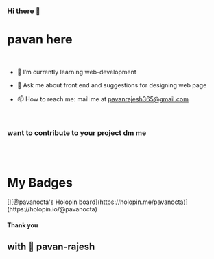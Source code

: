 ### Hi there 👋

# pavan here

  <br>
  
- 🌱 I’m currently learning web-development

- 💬 Ask me about front end and suggestions for designing web page

- 📫 How to reach me: mail me at pavanrajesh365@gmail.com

<br>

### want to contribute to your project dm me 
<br>
<br>
 
 <h1> My Badges </h1>
[![@pavanocta's Holopin board](https://holopin.me/pavanocta)](https://holopin.io/@pavanocta)



#### Thank you 



##  with 💖 pavan-rajesh


